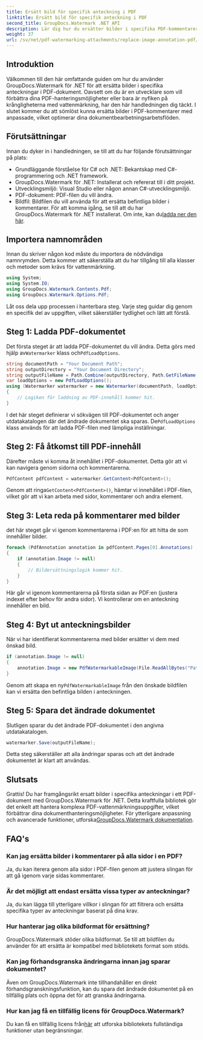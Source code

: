 ```yaml
---
title: Ersätt bild för specifik anteckning i PDF
linktitle: Ersätt bild för specifik anteckning i PDF
second_title: GroupDocs.Watermark .NET API
description: Lär dig hur du ersätter bilder i specifika PDF-kommentarer med GroupDocs.Watermark for .NET. Den här detaljerade guiden täcker allt från att ladda dokument till att spara ändringar.
weight: 37
url: /sv/net/pdf-watermarking-attachments/replace-image-annotation-pdf/
---
```

## Introduktion
Välkommen till den här omfattande guiden om hur du använder GroupDocs.Watermark för .NET för att ersätta bilder i specifika anteckningar i PDF-dokument. Oavsett om du är en utvecklare som vill förbättra dina PDF-hanteringsmöjligheter eller bara är nyfiken på krångligheterna med vattenmärkning, har den här handledningen dig täckt. I slutet kommer du att sömlöst kunna ersätta bilder i PDF-kommentarer med anpassade, vilket optimerar dina dokumentbearbetningsarbetsflöden.
## Förutsättningar
Innan du dyker in i handledningen, se till att du har följande förutsättningar på plats:
- Grundläggande förståelse för C# och .NET: Bekantskap med C#-programmering och .NET framework.
- GroupDocs.Watermark för .NET: Installerat och refererat till i ditt projekt.
- Utvecklingsmiljö: Visual Studio eller någon annan C#-utvecklingsmiljö.
- PDF-dokument: PDF-filen du vill ändra.
- Bildfil: Bildfilen du vill använda för att ersätta befintliga bilder i kommentarer.
 För att komma igång, se till att du har GroupDocs.Watermark för .NET installerat. Om inte, kan du[ladda ner den här](https://releases.groupdocs.com/Watermark/net/).
## Importera namnområden
Innan du skriver någon kod måste du importera de nödvändiga namnrymden. Detta kommer att säkerställa att du har tillgång till alla klasser och metoder som krävs för vattenmärkning.
```csharp
using System;
using System.IO;
using GroupDocs.Watermark.Contents.Pdf;
using GroupDocs.Watermark.Options.Pdf;
```
Låt oss dela upp processen i hanterbara steg. Varje steg guidar dig genom en specifik del av uppgiften, vilket säkerställer tydlighet och lätt att förstå.
## Steg 1: Ladda PDF-dokumentet
 Det första steget är att ladda PDF-dokumentet du vill ändra. Detta görs med hjälp av`Watermarker` klass och`PdfLoadOptions`.

```csharp
string documentPath = "Your Document Path";
string outputDirectory = "Your Document Directory";
string outputFileName = Path.Combine(outputDirectory, Path.GetFileName(documentPath));
var loadOptions = new PdfLoadOptions();
using (Watermarker watermarker = new Watermarker(documentPath, loadOptions))
{
    // Logiken för laddning av PDF-innehåll kommer hit.
}
```
 I det här steget definierar vi sökvägen till PDF-dokumentet och anger utdatakatalogen där det ändrade dokumentet ska sparas. De`PdfLoadOptions` klass används för att ladda PDF-filen med lämpliga inställningar.
## Steg 2: Få åtkomst till PDF-innehåll
Därefter måste vi komma åt innehållet i PDF-dokumentet. Detta gör att vi kan navigera genom sidorna och kommentarerna.

```csharp
PdfContent pdfContent = watermarker.GetContent<PdfContent>();
```
 Genom att ringa`GetContent<PdfContent>()`, hämtar vi innehållet i PDF-filen, vilket gör att vi kan arbeta med sidor, kommentarer och andra element.
## Steg 3: Leta reda på kommentarer med bilder
det här steget går vi igenom kommentarerna i PDF:en för att hitta de som innehåller bilder.

```csharp
foreach (PdfAnnotation annotation in pdfContent.Pages[0].Annotations)
{
    if (annotation.Image != null)
    {
        // Bildersättningslogik kommer hit.
    }
}
```
Här går vi igenom kommentarerna på första sidan av PDF:en (justera indexet efter behov för andra sidor). Vi kontrollerar om en anteckning innehåller en bild.
## Steg 4: Byt ut anteckningsbilder
När vi har identifierat kommentarerna med bilder ersätter vi dem med önskad bild.

```csharp
if (annotation.Image != null)
{
    annotation.Image = new PdfWatermarkableImage(File.ReadAllBytes("Path to Your Image File"));
}
```
 Genom att skapa en ny`PdfWatermarkableImage` från den önskade bildfilen kan vi ersätta den befintliga bilden i anteckningen.
## Steg 5: Spara det ändrade dokumentet
Slutligen sparar du det ändrade PDF-dokumentet i den angivna utdatakatalogen.

```csharp
watermarker.Save(outputFileName);
```
Detta steg säkerställer att alla ändringar sparas och att det ändrade dokumentet är klart att användas.
## Slutsats
Grattis! Du har framgångsrikt ersatt bilder i specifika anteckningar i ett PDF-dokument med GroupDocs.Watermark för .NET. Detta kraftfulla bibliotek gör det enkelt att hantera komplexa PDF-vattenmärkningsuppgifter, vilket förbättrar dina dokumenthanteringsmöjligheter. För ytterligare anpassning och avancerade funktioner, utforska[GroupDocs.Watermark dokumentation](https://tutorials.groupdocs.com/Watermark/net/).
## FAQ's
### Kan jag ersätta bilder i kommentarer på alla sidor i en PDF?
Ja, du kan iterera genom alla sidor i PDF-filen genom att justera slingan för att gå igenom varje sidas kommentarer.
### Är det möjligt att endast ersätta vissa typer av anteckningar?
Ja, du kan lägga till ytterligare villkor i slingan för att filtrera och ersätta specifika typer av anteckningar baserat på dina krav.
### Hur hanterar jag olika bildformat för ersättning?
GroupDocs.Watermark stöder olika bildformat. Se till att bildfilen du använder för att ersätta är kompatibel med bibliotekets format som stöds.
### Kan jag förhandsgranska ändringarna innan jag sparar dokumentet?
Även om GroupDocs.Watermark inte tillhandahåller en direkt förhandsgranskningsfunktion, kan du spara det ändrade dokumentet på en tillfällig plats och öppna det för att granska ändringarna.
### Hur kan jag få en tillfällig licens för GroupDocs.Watermark?
 Du kan få en tillfällig licens från[här](https://purchase.groupdocs.com/temporary-license/) att utforska bibliotekets fullständiga funktioner utan begränsningar.